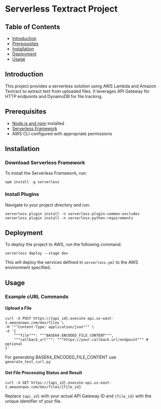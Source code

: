 # Serverless Textract Project

## Table of Contents
- [Introduction](#introduction)
- [Prerequisites](#prerequisites)
- [Installation](#installation)
- [Deployment](#deployment)
- [Usage](#usage)

## Introduction
This project provides a serverless solution using AWS Lambda and Amazon Textract to extract text from uploaded files. It leverages API Gateway for HTTP endpoints and DynamoDB for file tracking.

## Prerequisites
- [Node.js and npm](https://nodejs.org/) installed
- [Serverless Framework](https://www.serverless.com/framework/docs/getting-started)
- AWS CLI configured with appropriate permissions

## Installation

### Download Serverless Framework
To install the Serverless Framework, run:
```
npm install -g serverless
```
### Install Plugins
Navigate to your project directory and run:
```
serverless plugin install -n serverless-plugin-common-excludes
serverless plugin install -n serverless-python-requirements
```

## Deployment

To deploy the project to AWS, run the following command:
```
serverless deploy --stage dev
```
This will deploy the services defined in `serverless.yml` to the AWS environment specified.

## Usage

### Example cURL Commands

#### Upload a File
```
curl -X POST https://{api_id}.execute-api.us-east-1.amazonaws.com/dev/files \
-H """Content-Type: application/json""" \
-d '{
    """file""": """BASE64_ENCODED_FILE_CONTENT""",
    """callback_url""": """https://your.callback.url/endpoint""" # optional
}'
```
For generating BASE64_ENCODED_FILE_CONTENT use ``generate_test_curl.py``

#### Get File Processing Status and Result
```
curl -X GET https://{api_id}.execute-api.us-east-1.amazonaws.com/dev/files/{file_id}
```
Replace `{api_id}` with your actual API Gateway ID and `{file_id}` with the unique identifier of your file.

